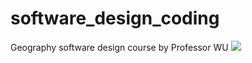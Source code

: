 # software_design_coding
Geography software design course by Professor WU
![](https://photographylife.com/wp-content/uploads/2014/10/Nikon-D750-Sample-Image-36.jpg)
